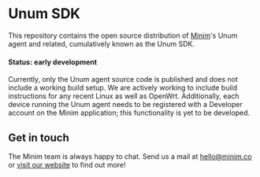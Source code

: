 Unum SDK
========

This repository contains the open source distribution of [Minim][1]'s Unum agent 
and related, cumulatively known as the Unum SDK.

#### Status: early development

Currently, only the Unum agent source code is published and does not include 
a working build setup. We are actively working to include build instructions
for any recent Linux as well as OpenWrt. Additionally, each device running 
the Unum agent needs to be registered with a Developer account on the Minim
application; this functionality is yet to be developed.


Get in touch
------------

The Minim team is always happy to chat. Send us a mail at [hello@minim.co][2] or 
[visit our website][1] to find out more!

[1]: https://minim.co
[2]: mailto:hello@minim.co
